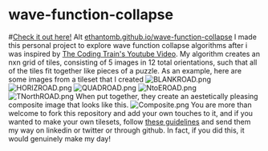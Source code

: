 # wave-function-collapse
#[Check it out here!](ethantomb.github.io/wave-function-collapse) Alt [ethantomb.github.io/wave-function-collapse](ethantomb.github.io/wave-function-collapse)
I made this personal project to explore wave function collapse algorithms after i was inspired by [The Coding Train's Youtube Video](https://www.youtube.com/watch?v=rI_y2GAlQFM). My algorithm creates an nxn grid of tiles, consisting of 5 images in 12 total orientations, such that all of the tiles fit together like pieces of a puzzle.
As an example, here are some images from a tileset that I created
![BLANKROAD.png](https://github.com/ethantomb/wave-function-collapse/blob/main/img/BLANKROAD.png)
![HORIZROAD.png](https://github.com/ethantomb/wave-function-collapse/blob/main/img/HORIZROAD.png)
![QUADROAD.png](https://github.com/ethantomb/wave-function-collapse/blob/main/img/QUADROAD.png)
![NtoEROAD.png](https://github.com/ethantomb/wave-function-collapse/blob/main/img/NtoEROAD.png)
![TNorthROAD.png](https://github.com/ethantomb/wave-function-collapse/blob/main/img/TNorthROAD.png)
When put together, they create an aestetically pleasing composite image that looks like this.
![Composite.png](https://github.com/ethantomb/wave-function-collapse/blob/main/img/Composite.png)
You are more than welcome to fork this repository and add your own touches to it, and if you wanted to make your own tilesets, follow [these guidelines](https://ethantomb.github.io/wave-function-collapse/tilesets.html) and send them my way on linkedin or twitter or through github. In fact, if you did this, it would genuinely make my day!
